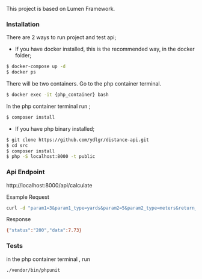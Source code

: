 This project is based on Lumen Framework.

### **Installation**

There are 2 ways to run project and test api;

- If you have docker installed, this is the recommended way, in the docker folder;

```bash
$ docker-compose up -d
$ docker ps
```
There will be two containers.
Go to the php container terminal.
```bash
$ docker exec -it {php_container} bash
```
In the php container terminal run ;
```bash
$ composer install
```

- If you have php binary installed;

```bash
$ git clone https://github.com/ydlgr/distance-api.git
$ cd src
$ composer install
$ php -S localhost:8000 -t public
```
### **Api Endpoint**
http://localhost:8000/api/calculate


Example Request
```bash
curl -d "param1=3&param1_type=yards&param2=5&param2_type=meters&return_type=meters" -H "Content-Type: application/x-www-form-urlencoded" -X POST http://localhost:8000/api/calculate
```
Response
```bash
{"status":"200","data":7.73}
```

### **Tests**
in the php container terminal , run 
```bash
./vendor/bin/phpunit
```
